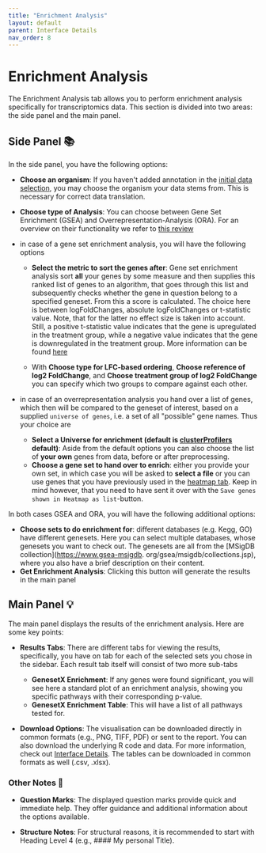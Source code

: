 ```yaml
---
title: "Enrichment Analysis"
layout: default
parent: Interface Details
nav_order: 8
---
```


# Enrichment Analysis

The Enrichment Analysis tab allows you to perform enrichment analysis specifically for transcriptomics data. This section is divided into two areas: the side panel and the main panel.

## Side Panel 📚

In the side panel, you have the following options:

- **Choose an organism**: If you haven't added annotation in the [initial data 
  selection](selection.md), you may choose the organism your data stems from. This is 
  necessary for correct data translation.
  
- **Choose type of Analysis**: You can choose between Gene Set Enrichment (GSEA) and 
  Overrepresentation-Analysis (ORA). For an overview on their functionality we refer 
  to [this review](https://www.ncbi.nlm.nih.gov/pmc/articles/PMC3285573/)

- in case of a gene set enrichment analysis, you will have the following options

  - **Select the metric to sort the genes after**: Gene set enrichment analysis sort 
    **all** your genes by some measure and then supplies this ranked list of genes to 
    an algorithm, that goes through this list and subsequently checks whether the gene 
    in question belong to a specified geneset. From this a score is calculated. The 
    choice here is between logFoldChanges, absolute logFoldChanges or t-statistic value.
    Note, that for the latter no effect size is taken into account. Still, a positive t-statistic value indicates that the gene is upregulated in the treatment group, while a negative value indicates that the gene is downregulated in the treatment group. More information can be found [here](https://www.gsea-msigdb.org/gsea/doc/GSEAUserGuideFrame.html?Run_GSEA_Page)


  - With **Choose type for LFC-based ordering**, **Choose reference of log2 
    FoldChange**, and **Choose treatment group of log2 FoldChange** you can specify 
    which two groups to compare against each other.
- in case of an overrepresentation analysis you hand over a list of genes, which then 
  will be compared to the geneset of interest, based on a supplied `universe of genes`,
  i.e. a set of all "possible" gene names. Thus your choice are

  - **Select a Universe for enrichment (default is [clusterProfilers](https://bioconductor.org/packages/release/bioc/html/clusterProfiler.html)
    default)**: Aside from the default options you can also choose the list of **your 
    own** genes from data, before or after preprocessing.
  - **Choose a gene set to hand over to enrich**: either you provide your own set, in 
    which case you will be asked to **select a file** or you can use genes that you 
    have previously used in the [heatmap tab](heatmap.md). Keep in mind however, that 
    you need to have sent it over with the `Save genes shown in Heatmap as list`-button.

In both cases GSEA and ORA, you will have the following additional options:

- **Choose sets to do enrichment for**: different databases (e.g. Kegg, GO) have 
  different genesets. Here you can select multiple databases, whose genesets you want 
  to check out. The genesets are all from the [MSigDB collection](https://www.gsea-msigdb.
  org/gsea/msigdb/collections.jsp), where you also have a brief description on their 
  content.
- **Get Enrichment Analysis**: Clicking this button will generate the results in the 
  main panel

## Main Panel 💡

The main panel displays the results of the enrichment analysis. Here are some key points:

- **Results Tabs**: There are different tabs for viewing the results, specifically, 
  you have on tab for each of the selected sets you chose in the sidebar. Each result 
  tab itself will consist of two more sub-tabs
  - **GenesetX Enrichment**: If any genes were found significant, you will see here a 
    standard plot of an enrichment analysis, showing you specific pathways with their 
    corresponding p-value.
  - **GenesetX Enrichment Table**: This will have a list of all pathways tested for.

  
- **Download Options**: The visualisation can be downloaded directly in common formats 
  (e.g., PNG, TIFF, PDF) or sent to the report. You can also download the underlying R 
  code and data. For more information, check out [Interface Details](../interface-details.md). The tables can be downloaded in common formats as well (.csv,
  .xlsx).

### Other Notes 📌

- **Question Marks**: The displayed question marks provide quick and immediate help. They offer guidance and additional information about the options available.

- **Structure Notes**: For structural reasons, it is recommended to start with Heading Level 4 (e.g., #### My personal Title).

